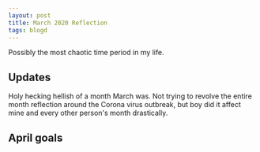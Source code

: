 ```yaml
---
layout: post
title: March 2020 Reflection
tags: blogd
---
```


Possibly the most chaotic time period in my life. 


## Updates
Holy hecking hellish of a month March was. Not trying to revolve the entire month reflection around the Corona virus outbreak, but boy did it affect mine and every other person's month drastically. 


## April goals